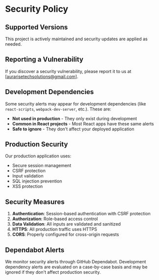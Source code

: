 # Security Policy

## Supported Versions

This project is actively maintained and security updates are applied as needed.

## Reporting a Vulnerability

If you discover a security vulnerability, please report it to us at [aurarisetechsolutions@gmail.com].

## Development Dependencies

Some security alerts may appear for development dependencies (like `react-scripts`, `webpack-dev-server`, etc.). These are:

- **Not used in production** - They only exist during development
- **Common in React projects** - Most React apps have these same alerts
- **Safe to ignore** - They don't affect your deployed application

## Production Security

Our production application uses:
- Secure session management
- CSRF protection
- Input validation
- SQL injection prevention
- XSS protection

## Security Measures

1. **Authentication**: Session-based authentication with CSRF protection
2. **Authorization**: Role-based access control
3. **Data Validation**: All inputs are validated and sanitized
4. **HTTPS**: All production traffic uses HTTPS
5. **CORS**: Properly configured for cross-origin requests

## Dependabot Alerts

We monitor security alerts through GitHub Dependabot. Development dependency alerts are evaluated on a case-by-case basis and may be ignored if they don't affect production security. 
